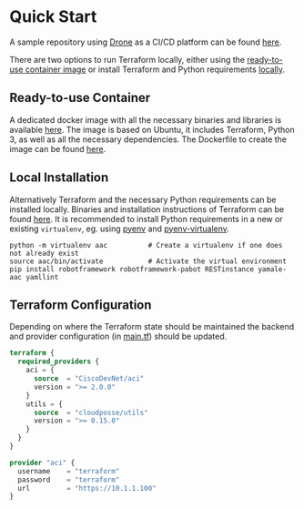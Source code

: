 # Quick Start

A sample repository using [Drone](https://drone.io/) as a CI/CD platform can be found [here](https://wwwin-github.cisco.com/netascode/terraform-aac).

There are two options to run Terraform locally, either using the [ready-to-use container image](#ready-to-use-container) or install Terraform and Python requirements [locally](#local-installation).

## Ready-to-use Container

A dedicated docker image with all the necessary binaries and libraries is available [here](https://hub.docker.com/r/danischm/aac). The image is based on Ubuntu, it includes Terraform, Python 3, as well as all the necessary dependencies. The Dockerfile to create the image can be found [here](https://wwwin-github.cisco.com/netascode/ansible-aac/blob/master/docker/aac/Dockerfile).

## Local Installation

Alternatively Terraform and the necessary Python requirements can be installed locally. Binaries and installation instructions of Terraform can be found [here](https://www.terraform.io/downloads.html). It is recommended to install Python requirements in a new or existing ```virtualenv```, eg. using [pyenv](https://github.com/pyenv/pyenv) and [pyenv-virtualenv](https://github.com/pyenv/pyenv-virtualenv).

```shell
python -m virtualenv aac          # Create a virtualenv if one does not already exist
source aac/bin/activate           # Activate the virtual environment
pip install robotframework robotframework-pabot RESTinstance yamale-aac yamllint
```

## Terraform Configuration

Depending on where the Terraform state should be maintained the backend and provider configuration (in [main.tf](https://wwwin-github.cisco.com/netascode/terraform-aac/blob/master/main.tf)) should be updated.

```Terraform
terraform {
  required_providers {
    aci = {
      source  = "CiscoDevNet/aci"
      version = ">= 2.0.0"
    }
    utils = {
      source  = "cloudposse/utils"
      version = ">= 0.15.0"
    }
  }
}

provider "aci" {
  username    = "terraform"
  password    = "terraform"
  url         = "https://10.1.1.100"
}
```
